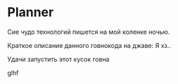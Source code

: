 # Planner
Сие чудо технологий пишется на мой коленке ночью.

Краткое описание данного говнокода на джаве: Я хз..

Удачи запустить этот кусок говна

glhf